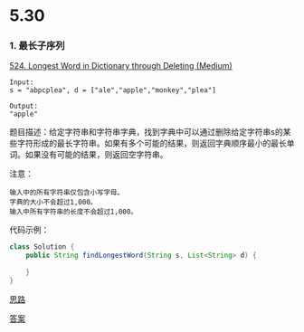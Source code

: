 # 5.30

### 1. 最长子序列

[524. Longest Word in Dictionary through Deleting (Medium)](https://leetcode.com/problems/longest-word-in-dictionary-through-deleting/description/)

```
Input:
s = "abpcplea", d = ["ale","apple","monkey","plea"]

Output:
"apple"
```

题目描述：给定字符串和字符串字典，找到字典中可以通过删除给定字符串s的某些字符形成的最长字符串。如果有多个可能的结果，则返回字典顺序最小的最长单词。如果没有可能的结果，则返回空字符串。

注意：
```
输入中的所有字符串仅包含小写字母。
字典的大小不会超过1,000。
输入中所有字符串的长度不会超过1,000。
```

代码示例：

```java
class Solution {
    public String findLongestWord(String s, List<String> d) {
        
    }
}
```

[思路](https://github.com/Yolo-929/Leetcode/issues/8#issue-450301392)

[答案](https://github.com/Yolo-929/Leetcode/issues/8#issuecomment-497324904)
